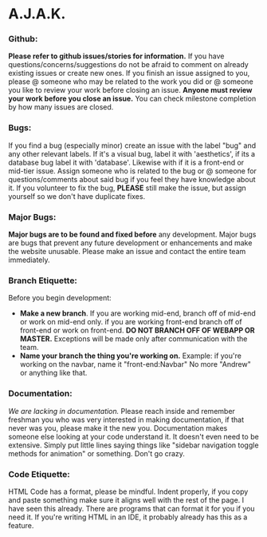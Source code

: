 # A.J.A.K.

### Github:
**Please refer to github issues/stories for information.** If you have questions/concerns/suggestions do not be afraid to comment on already existing issues or create new ones. If you finish an issue assigned to you, please @ someone who may be related to the work you did or @ someone you like to review your work before closing an issue. **Anyone must review your work before you close an issue.** You can check milestone completion by how many issues are closed. 

### Bugs:
If you find a bug (especially minor) create an issue with the label "bug" and any other relevant labels. If it's a visual bug, label it with 'aesthetics', if its a database bug label it with 'database'. Likewise with if it is a front-end or mid-tier issue. Assign someone who is related to the bug or @ someone for questions/comments about said bug if you feel they have knowledge about it. If you volunteer to fix the bug, **PLEASE** still make the issue, but assign yourself so we don't have duplicate fixes. 

### Major Bugs:
**Major bugs are to be found and fixed before** any development. Major bugs are bugs that prevent any future development or enhancements and make the website unusable. Please make an issue and contact the entire team immediately. 

### Branch Etiquette:
Before you begin development:
- **Make a new branch**. If you are working mid-end, branch off of mid-end or work on mid-end only. if you are working front-end branch off of front-end or work on front-end. **DO NOT BRANCH OFF OF WEBAPP OR MASTER.** Exceptions will be made only after communication with the team. 
- **Name your branch the thing you're working on.** Example: if you're working on the navbar, name it "front-end:Navbar" No more "Andrew" or anything like that. 

### Documentation:
_We are lacking in documentation._ Please reach inside and remember freshman you who was very interested in making documentation, if that never was you, please make it the new you. Documentation makes someone else looking at your code understand it. It doesn't even need to be extensive. Simply put little lines saying things like "sidebar navigation toggle methods for animation" or something. Don't go crazy. 

### Code Etiquette:
HTML Code has a format, please be mindful. Indent properly, if you copy and paste something make sure it aligns well with the rest of the page. I have seen this already. There are programs that can format it for you if you need it. If you're writing HTML in an IDE, it probably already has this as a feature.
